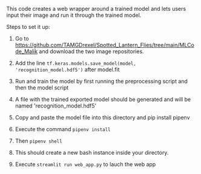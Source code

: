 This code creates a web wrapper around a trained model and lets users input their image and run it through the trained model.

Steps to set it up:

1. Go to https://github.com/TAMGDrexel/Spotted_Lantern_Flies/tree/main/MLCode_Malik and download the two image repositories.

2. Add the line `tf.keras.models.save_model(model, 'recognition_model.hdf5')` after model.fit

3. Run and train the model by first running the preprocessing script and then the model script

4. A file with the trained exported model should be generated and will be named 'recognition_model.hdf5'

5. Copy and paste the model file into this directory and pip install pipenv

6. Execute the command `pipenv install`

7. Then `pipenv shell`

8. This should create a new bash instance inside your directory.

9. Execute `streamlit run web_app.py` to lauch the web app
